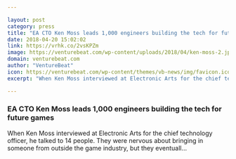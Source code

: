 ```yaml
---

layout: post
category: press
title: "EA CTO Ken Moss leads 1,000 engineers building the tech for future games"
date: 2018-04-20 15:02:02
link: https://vrhk.co/2vsKPZm
image: https://venturebeat.com/wp-content/uploads/2018/04/ken-moss-2.jpg?fit=1200%2C800&strip=all
domain: venturebeat.com
author: "VentureBeat"
icon: https://venturebeat.com/wp-content/themes/vb-news/img/favicon.ico
excerpt: "When Ken Moss interviewed at Electronic Arts for the chief technology officer, he talked to 14 people. They were nervous about bringing in someone from outside the game industry, but they eventuall…"

---
```


### EA CTO Ken Moss leads 1,000 engineers building the tech for future games

When Ken Moss interviewed at Electronic Arts for the chief technology officer, he talked to 14 people. They were nervous about bringing in someone from outside the game industry, but they eventuall…